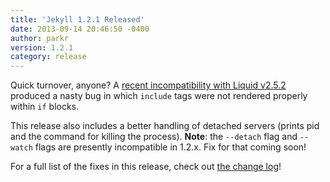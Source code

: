 ```yaml
---
title: 'Jekyll 1.2.1 Released'
date: 2013-09-14 20:46:50 -0400
author: parkr
version: 1.2.1
category: release
---
```


Quick turnover, anyone? A [recent incompatibility with Liquid
v2.5.2](https://github.com/jekyll/jekyll/pull/1525) produced a nasty bug in
which `include` tags were not rendered properly within `if` blocks.

This release also includes a better handling of detached servers (prints pid and
the command for killing the process). **Note**: the `--detach` flag and
`--watch` flags are presently incompatible in 1.2.x. Fix for that coming soon!

For a full list of the fixes in this release, check out [the change
log](/docs/history/)!
